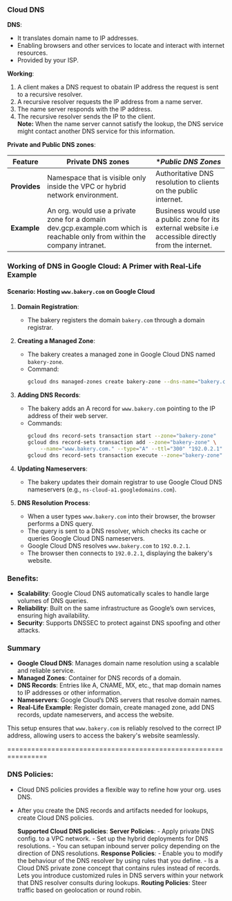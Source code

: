 ### Cloud DNS
**DNS**:
- It translates domain name to IP addresses.
- Enabling browsers and other services to locate and interact with internet resources.
- Provided by your ISP.

**Working**:
1. A client makes a DNS request to obatain IP address the request is sent to a recursive resolver.
2. A recursive resolver requests the IP address from a name server.
3. The name server responds with the IP address.
4. The recursive resolver sends the IP to the client.
<br>**Note:** When the name server cannot satisfy the lookup, the DNS service might contact another DNS service for this information.

**Private and Public DNS zones**:

| **Feature**              | **Private DNS zones**                                                                                                        | **Public DNS Zones*                                                                                  |
|--------------------------|------------------------------------------------------------------------------------------------------------------------------|------------------------------------------------------------------------------------------------------|
| **Provides**             | Namespace that is visible only inside the VPC or hybrid network environment.                                                 | Authoritative DNS resolution to clients on the public internet.                                      |
| **Example**              | An org. would use a private zone for a domain dev.gcp.example.com which is reachable only from within the company intranet.  | Business would use a public zone for its external website i.e accessible directly from the internet. |

### Working of DNS in Google Cloud: A Primer with Real-Life Example

#### Scenario: Hosting `www.bakery.com` on Google Cloud
1. **Domain Registration**:
   - The bakery registers the domain `bakery.com` through a domain registrar.

2. **Creating a Managed Zone**:
   - The bakery creates a managed zone in Google Cloud DNS named `bakery-zone`.
   - Command:
     ```sh
     gcloud dns managed-zones create bakery-zone --dns-name="bakery.com." --description="Managed zone for bakery.com"
     ```

3. **Adding DNS Records**:
   - The bakery adds an A record for `www.bakery.com` pointing to the IP address of their web server.
   - Commands:
     ```sh
     gcloud dns record-sets transaction start --zone="bakery-zone"
     gcloud dns record-sets transaction add --zone="bakery-zone" \
         --name="www.bakery.com." --type="A" --ttl="300" "192.0.2.1"
     gcloud dns record-sets transaction execute --zone="bakery-zone"
     ```

4. **Updating Nameservers**:
   - The bakery updates their domain registrar to use Google Cloud DNS nameservers (e.g., `ns-cloud-a1.googledomains.com`).

5. **DNS Resolution Process**:
   - When a user types `www.bakery.com` into their browser, the browser performs a DNS query.
   - The query is sent to a DNS resolver, which checks its cache or queries Google Cloud DNS nameservers.
   - Google Cloud DNS resolves `www.bakery.com` to `192.0.2.1`.
   - The browser then connects to `192.0.2.1`, displaying the bakery's website.

### Benefits:

- **Scalability**: Google Cloud DNS automatically scales to handle large volumes of DNS queries.
- **Reliability**: Built on the same infrastructure as Google’s own services, ensuring high availability.
- **Security**: Supports DNSSEC to protect against DNS spoofing and other attacks.

### Summary

- **Google Cloud DNS**: Manages domain name resolution using a scalable and reliable service.
- **Managed Zones**: Container for DNS records of a domain.
- **DNS Records**: Entries like A, CNAME, MX, etc., that map domain names to IP addresses or other information.
- **Nameservers**: Google Cloud’s DNS servers that resolve domain names.
- **Real-Life Example**: Register domain, create managed zone, add DNS records, update nameservers, and access the website.

This setup ensures that `www.bakery.com` is reliably resolved to the correct IP address, allowing users to access the bakery's website seamlessly.

================================================================

### DNS Policies:
- Cloud DNS policies provides a flexible way to refine how your org. uses DNS.
- After you create the DNS records and artifacts needed for lookups, create Cloud DNS policies.

  **Supported Cloud DNS policies**:
         **Server Policies**:
                   - Apply private DNS config. to a VPC network.
                   - Set up the hybrid deployments for DNS resolutions.
                   - You can setupan inbound server policy depending on the direction of DNS resolutions.
         **Response Policies**:
                   - Enable you to modify the behaviour of the DNS resolver by using rules that you define.
                   - Is a Cloud DNS private zone concept that contains rules instead of records.
  Lets you introduce customized rules in DNS servers within your network that DNS resolver consults during lookups.
         **Routing Policies**: Steer traffic based on geolocation or round robin.
